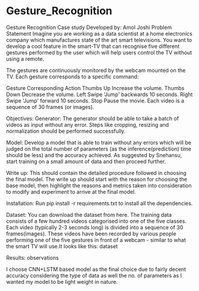 # Gesture_Recognition
Gesture Recognition Case study 
Developed by:
Amol Joshi
Problem Statement
Imagine you are working as a data scientist at a home electronics company which manufactures state of the art smart televisions. You want to develop a cool feature in the smart-TV that can recognise five different gestures performed by the user which will help users control the TV without using a remote.

The gestures are continuously monitored by the webcam mounted on the TV. Each gesture corresponds to a specific command:

Gesture	Corresponding Action
Thumbs Up	Increase the volume.
Thumbs Down	Decrease the volume.
Left Swipe	'Jump' backwards 10 seconds.
Right Swipe	'Jump' forward 10 seconds.
Stop	Pause the movie.
Each video is a sequence of 30 frames (or images).

Objectives:
Generator: The generator should be able to take a batch of videos as input without any error. Steps like cropping, resizing and normalization should be performed successfully.

Model: Develop a model that is able to train without any errors which will be judged on the total number of parameters (as the inference(prediction) time should be less) and the accuracy achieved. As suggested by Snehansu, start training on a small amount of data and then proceed further.

Write up: This should contain the detailed procedure followed in choosing the final model. The write up should start with the reason for choosing the base model, then highlight the reasons and metrics taken into consideration to modify and experiment to arrive at the final model.

Installation:
Run pip install -r requirements.txt to install all the dependencies.

Dataset:
You can download the dataset from here. The training data consists of a few hundred videos categorised into one of the five classes. Each video (typically 2-3 seconds long) is divided into a sequence of 30 frames(images). These videos have been recorded by various people performing one of the five gestures in front of a webcam - similar to what the smart TV will use.It looks like this: dataset

Results:
observations

I choose CNN+LSTM based model as the final choice due to fairly decent accuracy considering the type of data as well the no. of parameters as I wanted my model to be light weight in nature.
